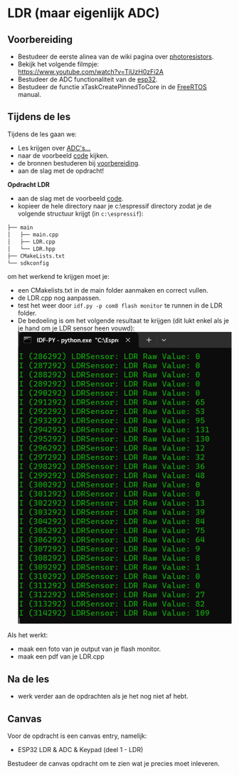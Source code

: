 # LDR (maar eigenlijk ADC)

## Voorbereiding

- Bestudeer de eerste alinea van de wiki pagina over [photoresistors](https://en.wikipedia.org/wiki/Photoresistor).
- Bekijk het volgende filmpje:  
    <https://www.youtube.com/watch?v=TiUzH0zFi2A>
- Bestudeer de ADC functionaliteit van de [esp32](https://docs.espressif.com/projects/esp-idf/en/v4.1.1/api-reference/peripherals/adc.html).
- Bestudeer de functie xTaskCreatePinnedToCore in de [FreeRTOS](https://docs.espressif.com/projects/esp-idf/en/v4.3/esp32/api-reference/system/freertos.html) manual.

## Tijdens de les

Tijdens de les gaan we:

- Les krijgen over [ADC's...](../lesprogramma/files/ADC.pptx)
- naar de voorbeeld [code](../../software/CYD/LDR/) kijken.
- de bronnen bestuderen bij [voorbereiding](#voorbereiding).
- aan de slag met de opdracht!

**Opdracht LDR**

- aan de slag met de voorbeeld [code](../../software/CYD/LDR/).
- kopieer de hele directory naar je c:\espressif directory zodat je de volgende structuur krijgt (in ```c:\espressif```):

```text
├── main
│   ├── main.cpp
│   ├── LDR.cpp
│   └── LDR.hpp
├── CMakeLists.txt
└── sdkconfig                
```

om het werkend te krijgen moet je:

- een CMakelists.txt in de main folder aanmaken en correct vullen.
- de LDR.cpp nog aanpassen.
- test het weer door ```idf.py -p com8 flash monitor``` te runnen in de LDR folder.
- De bedoeling is om het volgende resultaat te krijgen (dit lukt enkel als je je hand om je LDR sensor heen vouwd):
![LDR output](./images/output_ldr.png)

Als het werkt:

- maak een foto van je output van je flash monitor.
- maak een pdf van je LDR.cpp

## Na de les

- werk verder aan de opdrachten als je het nog niet af hebt.

## Canvas

Voor de opdracht is een canvas entry, namelijk:

- ESP32 LDR & ADC & Keypad (deel 1 - LDR)

Bestudeer de canvas opdracht om te zien wat je precies moet inleveren.

